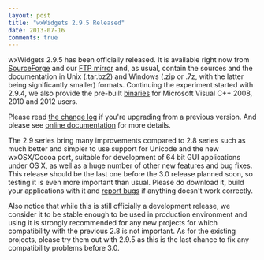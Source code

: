 ```yaml
---
layout: post
title: "wxWidgets 2.9.5 Released"
date: 2013-07-16
comments: true
---
```


wxWidgets 2.9.5 has been officially released. It is available right now from
[SourceForge][1] and our [FTP mirror][2] and, as usual, contain the sources and
the documentation in Unix (.tar.bz2) and Windows (.zip or .7z, with the latter
being significantly smaller) formats. Continuing the experiment started with
2.9.4, we also provide the pre-built [binaries][3] for Microsoft Visual C++
2008, 2010 and 2012 users.

<!--more-->

Please read [the change log][4] if you're upgrading from a previous version.
And please see [online documentation][5] for more details.

The 2.9 series bring many improvements compared to 2.8 series such as much
better and simpler to use support for Unicode and the new wxOSX/Cocoa port,
suitable for development of 64 bit GUI applications under OS X, as well as a
huge number of other new features and bug fixes. This release should be the
last one before the 3.0 release planned soon, so testing it is even more
important than usual. Please do download it, build your applications with it
and [report bugs][6] if anything doesn't work correctly.

Also notice that while this is still officially a development release, we
consider it to be stable enough to be used in production environment and using
it is strongly recommended for any new projects for which compatibility with
the previous 2.8 is not important. As for the existing projects, please try
them out with 2.9.5 as this is the last chance to fix any compatibility
problems before 3.0.

[1]: https://sourceforge.net/downloads/wxwindows/2.9.4/
[2]: ftp://ftp.wxwidgets.org/pub/2.9.5/
[3]: https://sourceforge.net/downloads/wxwindows/2.9.5/binaries/
[4]: https://sourceforge.net/projects/wxwindows/files/2.9.5/changes.txt
[5]: http://docs.wxwidgets.org/2.9.5/
[6]: http://trac.wxwidgets.org/newticket